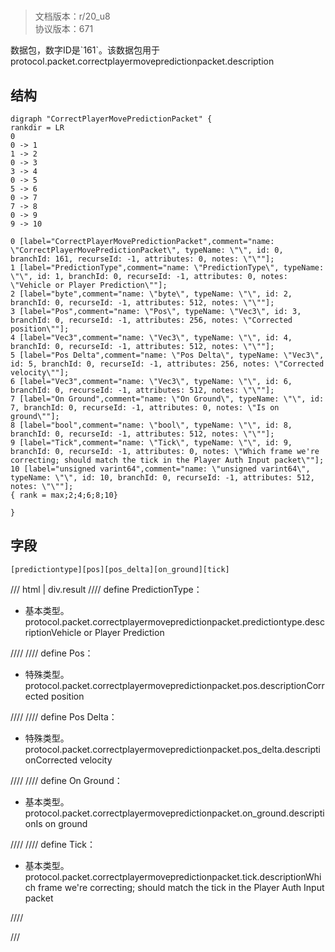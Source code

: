 # <!-- md:samp CorrectPlayerMovePredictionPacket -->

> 文档版本：r/20_u8<br/>协议版本：671

<!-- md:samp CorrectPlayerMovePredictionPacket -->数据包，数字ID是`161`。该数据包用于protocol.packet.correctplayermovepredictionpacket.description

## 结构

```viz
digraph "CorrectPlayerMovePredictionPacket" {
rankdir = LR
0
0 -> 1
1 -> 2
0 -> 3
3 -> 4
0 -> 5
5 -> 6
0 -> 7
7 -> 8
0 -> 9
9 -> 10

0 [label="CorrectPlayerMovePredictionPacket",comment="name: \"CorrectPlayerMovePredictionPacket\", typeName: \"\", id: 0, branchId: 161, recurseId: -1, attributes: 0, notes: \"\""];
1 [label="PredictionType",comment="name: \"PredictionType\", typeName: \"\", id: 1, branchId: 0, recurseId: -1, attributes: 0, notes: \"Vehicle or Player Prediction\""];
2 [label="byte",comment="name: \"byte\", typeName: \"\", id: 2, branchId: 0, recurseId: -1, attributes: 512, notes: \"\""];
3 [label="Pos",comment="name: \"Pos\", typeName: \"Vec3\", id: 3, branchId: 0, recurseId: -1, attributes: 256, notes: \"Corrected position\""];
4 [label="Vec3",comment="name: \"Vec3\", typeName: \"\", id: 4, branchId: 0, recurseId: -1, attributes: 512, notes: \"\""];
5 [label="Pos Delta",comment="name: \"Pos Delta\", typeName: \"Vec3\", id: 5, branchId: 0, recurseId: -1, attributes: 256, notes: \"Corrected velocity\""];
6 [label="Vec3",comment="name: \"Vec3\", typeName: \"\", id: 6, branchId: 0, recurseId: -1, attributes: 512, notes: \"\""];
7 [label="On Ground",comment="name: \"On Ground\", typeName: \"\", id: 7, branchId: 0, recurseId: -1, attributes: 0, notes: \"Is on ground\""];
8 [label="bool",comment="name: \"bool\", typeName: \"\", id: 8, branchId: 0, recurseId: -1, attributes: 512, notes: \"\""];
9 [label="Tick",comment="name: \"Tick\", typeName: \"\", id: 9, branchId: 0, recurseId: -1, attributes: 0, notes: \"Which frame we're correcting; should match the tick in the Player Auth Input packet\""];
10 [label="unsigned varint64",comment="name: \"unsigned varint64\", typeName: \"\", id: 10, branchId: 0, recurseId: -1, attributes: 512, notes: \"\""];
{ rank = max;2;4;6;8;10}

}

```

## 字段

```title='CorrectPlayerMovePredictionPacket'
[predictiontype][pos][pos_delta][on_ground][tick]
```

/// html | div.result
//// define
PredictionType：<!-- md:samp byte -->

- 基本类型。protocol.packet.correctplayermovepredictionpacket.predictiontype.descriptionVehicle or Player Prediction


////
//// define
Pos：[<!-- md:samp Vec3 -->](../types/vec3.md)

- 特殊类型。protocol.packet.correctplayermovepredictionpacket.pos.descriptionCorrected position


////
//// define
Pos Delta：[<!-- md:samp Vec3 -->](../types/vec3.md)

- 特殊类型。protocol.packet.correctplayermovepredictionpacket.pos_delta.descriptionCorrected velocity


////
//// define
On Ground：<!-- md:samp bool -->

- 基本类型。protocol.packet.correctplayermovepredictionpacket.on_ground.descriptionIs on ground


////
//// define
Tick：<!-- md:samp unsigned varint64 -->

- 基本类型。protocol.packet.correctplayermovepredictionpacket.tick.descriptionWhich frame we're correcting; should match the tick in the Player Auth Input packet


////

///

